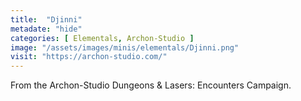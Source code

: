 ```yaml
---
title:  "Djinni"
metadate: "hide"
categories: [ Elementals, Archon-Studio ]
image: "/assets/images/minis/elementals/Djinni.png"
visit: "https://archon-studio.com/"
---
```

From the Archon-Studio Dungeons & Lasers: Encounters Campaign.